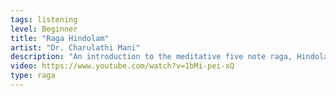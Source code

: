 ```yaml
---
tags: listening
level: Beginner
title: "Raga Hindolam"
artist: "Dr. Charulathi Mani"
description: "An introduction to the meditative five note raga, Hindolam."
video: https://www.youtube.com/watch?v=1bMi-pei-xQ
type: raga
---
```


